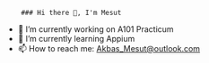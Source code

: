         ### Hi there 👋, I'm Mesut

- 🔭 I’m currently working on A101 Practicum
- 🌱 I’m currently learning Appium 
- 📫 How to reach me: Akbas_Mesut@outlook.com


